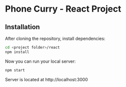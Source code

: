 # Phone Curry - React Project
## Installation

After cloning the repository, install dependencies:
```sh
cd <project folder>/react
npm install
```
Now you can run your local server:
```sh
npm start
```

Server is located at http://localhost:3000
```
